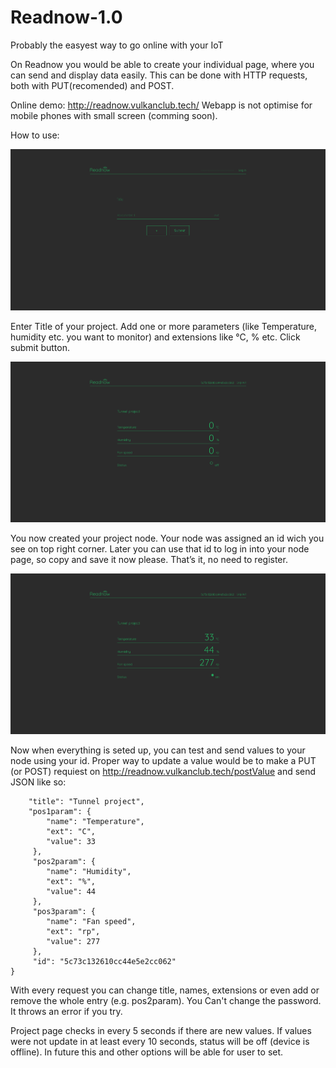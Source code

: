 # Readnow-1.0
Probably the easyest way to go online with your IoT

On Readnow you would be able to create your individual page, where you can send and display data easily. This can be done with HTTP requests, both with PUT(recomended) and POST.

Online demo: http://readnow.vulkanclub.tech/
Webapp is not optimise for mobile phones with small screen (comming soon).

How to use:

![](screenshots/Screenshot_mainpage_Readnow.png)

Enter Title of your project. Add one or more parameters (like Temperature, humidity etc. you want to monitor) and extensions like °C, % etc. Click submit button.


![](screenshots/Screenshot_nodeview_Readnow.png)

You now created your project node. Your node was assigned an id wich you see on top right corner. Later you can use that id to log in into your node page, so copy and save it now please.
That’s it, no need to register.


![](screenshots/Screenshot_node_with_value_Readnow.png)

Now when everything is seted up, you can test and send values to your node using your id.
Proper way to update a value would be to make a PUT (or POST) requiest on http://readnow.vulkanclub.tech/postValue and send JSON like so:

```{
    "title": "Tunnel project",
    "pos1param": {
        "name": "Temperature",
        "ext": "C",
        "value": 33
     },
     "pos2param": {
        "name": "Humidity",
        "ext": "%",
        "value": 44
     },
     "pos3param": {
        "name": "Fan speed",
        "ext": "rp",
        "value": 277
     },
     "id": "5c73c132610cc44e5e2cc062"
}
```
With every request you can change title, names, extensions or even add or remove the whole entry (e.g. pos2param).
You Can't change the password. It throws an error if you try.

Project page checks in every 5 seconds if there are new values.
If values were not update in at least every 10 seconds, status will be off (device is offline). In future this and other options will be able for user to set.
